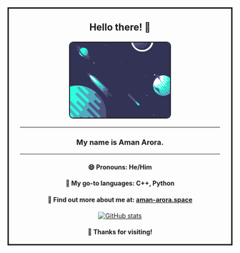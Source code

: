 <div align="center" style="border-style:solid">

<div style="margin:9px">

## Hello there! 👋
</div>

<img src="planets.gif" width="45%" height="45%" border=2px style="border-radius:9px; margin:2px">

<hr width=90%>

### **My name is Aman Arora.**

<hr width=90%>

#### 😄 Pronouns: He/Him <br>
  
#### 🤖 My go-to languages: C++, Python

#### 🔭 Find out more about me at: [aman-arora.space](https://aman-arora.space)
  

[![GitHub stats](https://github-readme-stats.vercel.app/api?username=amanarora9848)](https://github.com/amanarora9848)  


#### 🙏 Thanks for visiting!

</p>
</div>
